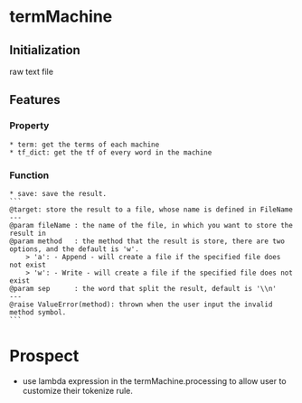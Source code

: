 # termMachine
## Initialization
raw text file

## Features
### Property
    * term: get the terms of each machine
    * tf_dict: get the tf of every word in the machine

### Function
    * save: save the result.
    ```
    @target: store the result to a file, whose name is defined in FileName
    ---
    @param fileName : the name of the file, in which you want to store the result in
    @param method   : the method that the result is store, there are two options, and the default is 'w'.
        > 'a': - Append - will create a file if the specified file does not exist
        > 'w': - Write - will create a file if the specified file does not exist
    @param sep      : the word that split the result, default is '\\n'
    ---
    @raise ValueError(method): thrown when the user input the invalid method symbol.
    ```

# Prospect
* use lambda expression in the termMachine.processing to allow user to customize their tokenize rule.
